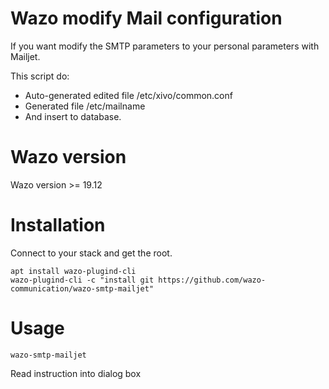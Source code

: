 # Wazo modify Mail configuration 

If you want modify the SMTP parameters to your personal parameters with Mailjet.

This script do:

* Auto-generated edited file /etc/xivo/common.conf
* Generated file /etc/mailname
* And insert to database.

# Wazo version

Wazo version >= 19.12

# Installation

Connect to your stack and get the root.

    apt install wazo-plugind-cli
    wazo-plugind-cli -c "install git https://github.com/wazo-communication/wazo-smtp-mailjet"

# Usage

    wazo-smtp-mailjet

Read instruction into dialog box
